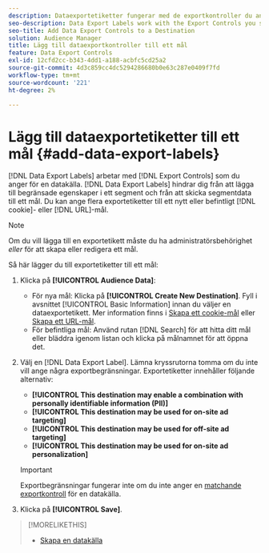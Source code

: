 ```yaml
---
description: Dataexportetiketter fungerar med de exportkontroller du anger för en datakälla. Dataexportetiketter förhindrar att du lägger till begränsade egenskaper i ett segment och skickar segmentdata till ett mål. Du kan ange flera exportetiketter till en ny eller befintlig cookie-fil eller URL-adress.
seo-description: Data Export Labels work with the Export Controls you set on a data source. Data Export Labels prevent you from adding restricted traits to a segment and from sending segment data to a destination. You can set multiple export labels to a new or existing cookie or URL destination.
seo-title: Add Data Export Controls to a Destination
solution: Audience Manager
title: Lägg till dataexportkontroller till ett mål
feature: Data Export Controls
exl-id: 12cfd2cc-b343-4dd1-a188-acbfc5cd25a2
source-git-commit: 4d3c859cc4dc5294286680b0e63c287e0409f7fd
workflow-type: tm+mt
source-wordcount: '221'
ht-degree: 2%

---
```


# Lägg till dataexportetiketter till ett mål {#add-data-export-labels}

[!DNL Data Export Labels] arbetar med [!DNL Export Controls] som du anger för en datakälla. [!DNL Data Export Labels] hindrar dig från att lägga till begränsade egenskaper i ett segment och från att skicka segmentdata till ett mål. Du kan ange flera exportetiketter till ett nytt eller befintligt [!DNL cookie]- eller [!DNL URL]-mål.

>[!NOTE]
>
>Om du vill lägga till en exportetikett måste du ha administratörsbehörighet *eller* för att skapa eller redigera ett mål.

<!-- t_export_labels.xml -->

Så här lägger du till exportetiketter till ett mål:

1. Klicka på **[!UICONTROL Audience Data]**:
   * För nya mål: Klicka på **[!UICONTROL Create New Destination]**. Fyll i avsnittet [!UICONTROL Basic Information] innan du väljer en dataexportetikett. Mer information finns i [Skapa ett cookie-mål](../../features/destinations/create-cookie-destination.md) eller [Skapa ett URL-mål](../../features/destinations/create-url-destination.md).
   * För befintliga mål: Använd rutan [!DNL Search] för att hitta ditt mål eller bläddra igenom listan och klicka på målnamnet för att öppna det.
1. Välj en [!DNL Data Export Label]. Lämna kryssrutorna tomma om du inte vill ange några exportbegränsningar. Exportetiketter innehåller följande alternativ:
   * **[!UICONTROL This destination may enable a combination with personally identifiable information (PII)]**
   * **[!UICONTROL This destination may be used for on-site ad targeting]**
   * **[!UICONTROL This destination may be used for off-site ad targeting]**
   * **[!UICONTROL This destination may be used for on-site ad personalization]**

   >[!IMPORTANT]
   >
   >Exportbegränsningar fungerar inte om du inte anger en [matchande exportkontroll](../../features/data-export-controls.md) för en datakälla.
1. Klicka på **[!UICONTROL Save]**.

>[!MORELIKETHIS]
>
>* [Skapa en datakälla](../../features/manage-datasources.md#create-data-source)
